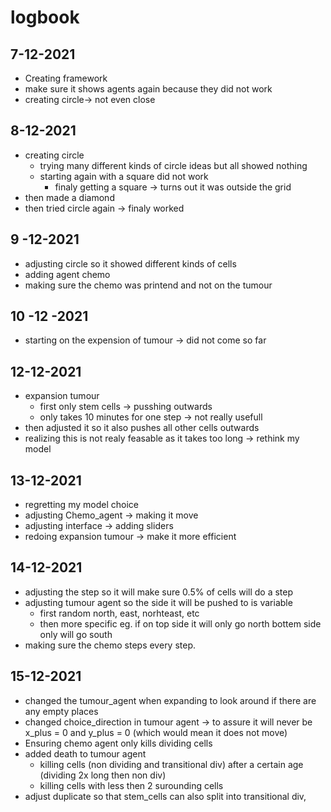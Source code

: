 
# logbook

## 7-12-2021
- Creating framework
- make sure it shows agents again because they did not work
- creating circle-> not even close 

## 8-12-2021
- creating circle
    - trying many different kinds of circle ideas but all showed nothing
    - starting again with a square did not work
        - finaly getting a square -> turns out it was outside the grid
- then made a diamond
- then tried circle again -> finaly worked

## 9 -12-2021
- adjusting circle so it showed different kinds of cells
- adding agent chemo
- making sure the chemo was printend and not on the tumour

## 10 -12 -2021
- starting on the expension of tumour -> did not come so far

## 12-12-2021
- expansion tumour
    - first only stem cells -> pusshing outwards
    - only takes 10 minutes for one step -> not really usefull
- then adjusted it so it also pushes all other cells outwards
- realizing this is not realy feasable as it takes too long -> rethink my model

## 13-12-2021
- regretting my model choice
- adjusting Chemo_agent -> making it move
- adjusting interface -> adding sliders
- redoing expansion tumour -> make it more efficient

## 14-12-2021
- adjusting the step so it will make sure 0.5% of cells will do a step
- adjusting tumour agent so the side it will be pushed to is variable 
    - first random north, east, norhteast, etc
    - then more specific eg. if on top side it will only go north bottem side only will go south
- making sure the chemo steps every step.


## 15-12-2021
- changed the tumour_agent when expanding to look around if there are any empty places
- changed choice_direction in tumour agent -> to assure it will never be x_plus = 0 and y_plus = 0 (which would mean it does not move)
- Ensuring chemo agent only kills dividing cells
- added death to tumour agent 
    - killing cells (non dividing and transitional div) after a certain age (dividing 2x long then non div)
    - killing cells with less then 2 surounding cells
- adjust duplicate so that stem_cells can also split into transitional div, 